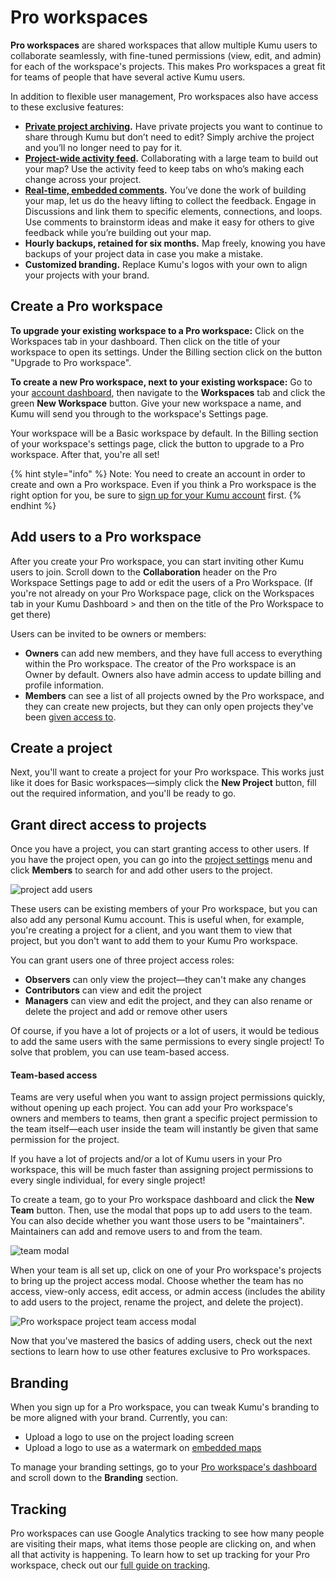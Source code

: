 # Pro workspaces

**Pro workspaces** are shared workspaces that allow multiple Kumu users to collaborate seamlessly, with fine-tuned permissions (view, edit, and admin) for each of the workspace's projects. This makes Pro workspaces a great fit for teams of people that have several active Kumu users.

In addition to flexible user management, Pro workspaces also have access to these exclusive features:

* [**Private project archiving**](archiving-projects.md)**.** Have private projects you want to continue to share through Kumu but don’t need to edit? Simply archive the project and you’ll no longer need to pay for it.
* [**Project-wide activity feed**](activity-feed.md)**.** Collaborating with a large team to build out your map? Use the activity feed to keep tabs on who’s making each change across your project.
* [**Real-time, embedded comments**](issues.md)**.** You’ve done the work of building your map, let us do the heavy lifting to collect the feedback. Engage in Discussions and link them to specific elements, connections, and loops. Use comments to brainstorm ideas and make it easy for others to give feedback while you’re building out your map.
* **Hourly backups, retained for six months.** Map freely, knowing you have backups of your project data in case you make a mistake.
* **Customized branding.** Replace Kumu's logos with your own to align your projects with your brand.

## Create a Pro workspace

**To upgrade your existing workspace to a Pro workspace:** Click on the Workspaces tab in your dashboard. Then click on the title of your workspace to open its settings. Under the Billing section click on the button "Upgrade to Pro workspace".

**To create a new Pro workspace, next to your existing workspace:** Go to your [account dashboard](https://kumu.io/dashboard), then navigate to the **Workspaces** tab and click the green **New Workspace** button. Give your new workspace a name, and Kumu will send you through to the workspace's Settings page.

Your workspace will be a Basic workspace by default. In the Billing section of your workspace's settings page, click the button to upgrade to a Pro workspace. After that, you're all set!

{% hint style="info" %}
Note: You need to create an account in order to create and own a Pro workspace. Even if you think a Pro workspace is the right option for you, be sure to [sign up for your Kumu account](https://kumu.io/join) first.
{% endhint %}

## Add users to a Pro workspace

After you create your Pro workspace, you can start inviting other Kumu users to join. Scroll down to the **Collaboration** header on the Pro Workspace Settings page to add or edit the users of a Pro Workspace. (If you're not already on your Pro Workspace page, click on the Workspaces tab in your Kumu Dashboard > and then on the title of the Pro Workspace to get there)

Users can be invited to be owners or members:

* **Owners** can add new members, and they have full access to everything within the Pro workspace. The creator of the Pro workspace is an Owner by default. Owners also have admin access to update billing and profile information.
* **Members** can see a list of all projects owned by the Pro workspace, and they can create new projects, but they can only open projects they've been [given access to](pro-workspaces.md#grant-direct-access-to-projects).

## Create a project

Next, you'll want to create a project for your Pro workspace. This works just like it does for Basic workspaces—simply click the **New Project** button, fill out the required information, and you'll be ready to go.

## Grant direct access to projects

Once you have a project, you can start granting access to other users. If you have the project open, you can go into the [project settings](../overview/settings.md#project-settings) menu and click **Members** to search for and add other users to the project.

![project add users](../images/pro-workspace-project-users.png)

These users can be existing members of your Pro workspace, but you can also add any personal Kumu account. This is useful when, for example, you're creating a project for a client, and you want them to view that project, but you don't want to add them to your Kumu Pro workspace.

You can grant users one of three project access roles:

* **Observers** can only view the project—they can't make any changes
* **Contributors** can view and edit the project
* **Managers** can view and edit the project, and they can also rename or delete the project and add or remove other users

Of course, if you have a lot of projects or a lot of users, it would be tedious to add the same users with the same permissions to every single project! To solve that problem, you can use team-based access.

#### Team-based access

Teams are very useful when you want to assign project permissions quickly, without opening up each project. You can add your Pro workspace's owners and members to teams, then grant a specific project permission to the team itself—each user inside the team will instantly be given that same permission for the project.

If you have a lot of projects and/or a lot of Kumu users in your Pro workspace, this will be much faster than assigning project permissions to every single individual, for every single project!

To create a team, go to your Pro workspace dashboard and click the **New Team** button. Then, use the modal that pops up to add users to the team. You can also decide whether you want those users to be "maintainers". Maintainers can add and remove users to and from the team.

![team modal](../images/pro-workspace-team.png)

When your team is all set up, click on one of your Pro workspace's projects to bring up the project access modal. Choose whether the team has no access, view-only access, edit access, or admin access (includes the ability to add users to the project, rename the project, and delete the project).

![Pro workspace project team access modal](../images/pro-workspace-project-team-access.png)

Now that you've mastered the basics of adding users, check out the next sections to learn how to use other features exclusive to Pro workspaces.

## Branding

When you sign up for a Pro workspace, you can tweak Kumu's branding to be more aligned with your brand. Currently, you can:

* Upload a logo to use on the project loading screen
* Upload a logo to use as a watermark on [embedded maps](share-and-embed.md)

To manage your branding settings, go to your [Pro workspace's dashboard](../overview/dashboard.md#pro-workspace-dashboard) and scroll down to the **Branding** section.

## Tracking

Pro workspaces can use Google Analytics tracking to see how many people are visiting their maps, what items those people are clicking on, and when all that activity is happening. To learn how to set up tracking for your Pro workspace, check out our [full guide on tracking](tracking.md).
